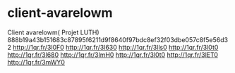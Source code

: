 # client-avarelowm
Client avarelowm( Projet LUTH)
888b19a43b151683c87895f6211d9f8640f97bdc8ef32f03dbe057c8f5e56d32
http://1qr.fr/3l0F0
http://1qr.fr/3l630
http://1qr.fr/3lls0
http://1qr.fr/3l0t0
http://1qr.fr/3l680
http://1qr.fr/3lmH0
http://1qr.fr/3l0t0
http://1qr.fr/3lET0
http://1qr.fr/3mWY0
